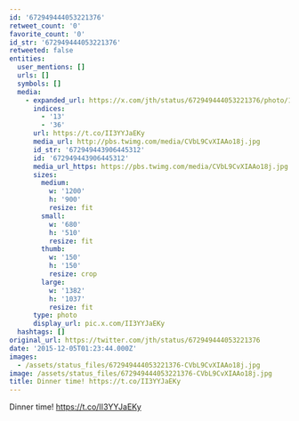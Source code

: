 ```yaml
---
id: '672949444053221376'
retweet_count: '0'
favorite_count: '0'
id_str: '672949444053221376'
retweeted: false
entities:
  user_mentions: []
  urls: []
  symbols: []
  media:
    - expanded_url: https://x.com/jth/status/672949444053221376/photo/1
      indices:
        - '13'
        - '36'
      url: https://t.co/II3YYJaEKy
      media_url: http://pbs.twimg.com/media/CVbL9CvXIAAo18j.jpg
      id_str: '672949443906445312'
      id: '672949443906445312'
      media_url_https: https://pbs.twimg.com/media/CVbL9CvXIAAo18j.jpg
      sizes:
        medium:
          w: '1200'
          h: '900'
          resize: fit
        small:
          w: '680'
          h: '510'
          resize: fit
        thumb:
          w: '150'
          h: '150'
          resize: crop
        large:
          w: '1382'
          h: '1037'
          resize: fit
      type: photo
      display_url: pic.x.com/II3YYJaEKy
  hashtags: []
original_url: https://twitter.com/jth/status/672949444053221376
date: '2015-12-05T01:23:44.000Z'
images:
  - /assets/status_files/672949444053221376-CVbL9CvXIAAo18j.jpg
image: /assets/status_files/672949444053221376-CVbL9CvXIAAo18j.jpg
title: Dinner time! https://t.co/II3YYJaEKy
---
```


Dinner time! https://t.co/II3YYJaEKy